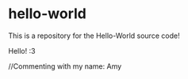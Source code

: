 # hello-world
This is a repository for the Hello-World source code!

Hello! :3

//Commenting with my name: Amy
